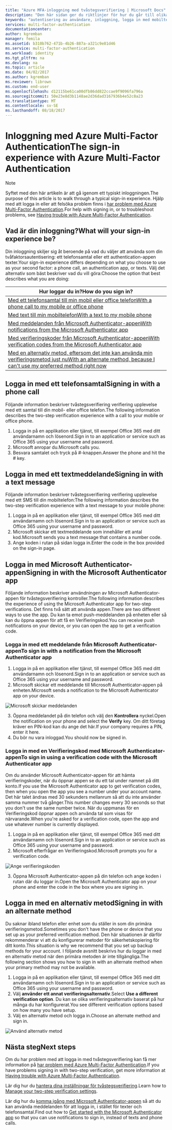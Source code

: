 ```yaml
---
title: "Azure MFA-inloggning med tvåstegsverifiering | Microsoft Docs"
description: "Den här sidan ger du riktlinjer för hur du går till olika inloggning tillgängliga metoder visas med Azure MFA."
keywords: "autentisering av användare, inloggning, logga in med mobiltelefon, logga in med Arbetstelefon"
services: multi-factor-authentication
documentationcenter: 
author: kgremban
manager: femila
ms.assetid: b310b762-471b-4b26-887a-a321c9e81d46
ms.service: multi-factor-authentication
ms.workload: identity
ms.tgt_pltfrm: na
ms.devlang: na
ms.topic: article
ms.date: 04/02/2017
ms.author: kgremban
ms.reviewer: librown
ms.custom: end-user
ms.openlocfilehash: d12115be61ca00dfb86dd822ccae9f9096fa796a
ms.sourcegitcommit: 50e23e8d3b1148ae2d36dad3167936b4e52c8a23
ms.translationtype: MT
ms.contentlocale: sv-SE
ms.lasthandoff: 08/18/2017
---
```

# <a name="the-sign-in-experience-with-azure-multi-factor-authentication"></a><span data-ttu-id="89b7b-104">Inloggning med Azure Multi-Factor Authentication</span><span class="sxs-lookup"><span data-stu-id="89b7b-104">The sign-in experience with Azure Multi-Factor Authentication</span></span>
> [!NOTE]
> <span data-ttu-id="89b7b-105">Syftet med den här artikeln är att gå igenom ett typiskt inloggningen.</span><span class="sxs-lookup"><span data-stu-id="89b7b-105">The purpose of this article is to walk through a typical sign-in experience.</span></span> <span data-ttu-id="89b7b-106">Hjälp med att logga in eller att felsöka problem finns i [har problem med Azure Multi-Factor Authentication](multi-factor-authentication-end-user-troubleshoot.md).</span><span class="sxs-lookup"><span data-stu-id="89b7b-106">For help with signing in, or to troubleshoot problems, see [Having trouble with Azure Multi-Factor Authentication](multi-factor-authentication-end-user-troubleshoot.md).</span></span>

## <a name="what-will-your-sign-in-experience-be"></a><span data-ttu-id="89b7b-107">Vad är din inloggning?</span><span class="sxs-lookup"><span data-stu-id="89b7b-107">What will your sign-in experience be?</span></span>
<span data-ttu-id="89b7b-108">Din inloggning skiljer sig åt beroende på vad du väljer att använda som din tvåfaktorsautentisering: ett telefonsamtal eller ett authentication-appen texter.</span><span class="sxs-lookup"><span data-stu-id="89b7b-108">Your sign-in experience differs depending on what you choose to use as your second factor: a phone call, an authentication app, or texts.</span></span> <span data-ttu-id="89b7b-109">Välj det alternativ som bäst beskriver vad du vill göra:</span><span class="sxs-lookup"><span data-stu-id="89b7b-109">Choose the option that best describes what you are doing:</span></span>

| <span data-ttu-id="89b7b-110">Hur loggar du in?</span><span class="sxs-lookup"><span data-stu-id="89b7b-110">How do you sign in?</span></span> | 
| --- |
| [<span data-ttu-id="89b7b-111">Med ett telefonsamtal till min mobil eller office telefon</span><span class="sxs-lookup"><span data-stu-id="89b7b-111">With a phone call to my mobile or office phone</span></span>](#signing-in-with-a-phone-call) |
| [<span data-ttu-id="89b7b-112">Med text till min mobiltelefon</span><span class="sxs-lookup"><span data-stu-id="89b7b-112">With a text to my mobile phone</span></span>](#signing-in-with-a-text-message)
| [<span data-ttu-id="89b7b-113">Med meddelanden från Microsoft Authenticator-appen</span><span class="sxs-lookup"><span data-stu-id="89b7b-113">With notifications from the Microsoft Authenticator app</span></span>](#signing-in-with-the-microsoft-authenticator-app-using-notification) |
| [<span data-ttu-id="89b7b-114">Med verifieringskoder från Microsoft Authenticator-appen</span><span class="sxs-lookup"><span data-stu-id="89b7b-114">With verification codes from the Microsoft Authenticator app</span></span>](#signing-in-with-the-microsoft-authenticator-app-using-verification-code) |
| [<span data-ttu-id="89b7b-115">Med en alternativ metod, eftersom det inte kan använda min verifieringsmetod just nu</span><span class="sxs-lookup"><span data-stu-id="89b7b-115">With an alternate method, because I can't use my preferred method right now</span></span>](#signing-in-with-an-alternate-method) |

## <a name="signing-in-with-a-phone-call"></a><span data-ttu-id="89b7b-116">Logga in med ett telefonsamtal</span><span class="sxs-lookup"><span data-stu-id="89b7b-116">Signing in with a phone call</span></span>
<span data-ttu-id="89b7b-117">Följande information beskriver tvåstegsverifiering verifiering upplevelse med ett samtal till din mobil- eller office telefon.</span><span class="sxs-lookup"><span data-stu-id="89b7b-117">The following information describes the two-step verification experience with a call to your mobile or office phone.</span></span>

1. <span data-ttu-id="89b7b-118">Logga in på en applikation eller tjänst, till exempel Office 365 med ditt användarnamn och lösenord.</span><span class="sxs-lookup"><span data-stu-id="89b7b-118">Sign in to an application or service such as Office 365 using your username and password.</span></span>  
2. <span data-ttu-id="89b7b-119">Microsoft anropar du.</span><span class="sxs-lookup"><span data-stu-id="89b7b-119">Microsoft calls you.</span></span>  
3. <span data-ttu-id="89b7b-120">Besvara samtalet och tryck på #-knappen.</span><span class="sxs-lookup"><span data-stu-id="89b7b-120">Answer the phone and hit the # key.</span></span>  

## <a name="signing-in-with-a-text-message"></a><span data-ttu-id="89b7b-121">Logga in med ett textmeddelande</span><span class="sxs-lookup"><span data-stu-id="89b7b-121">Signing in with a text message</span></span>
<span data-ttu-id="89b7b-122">Följande information beskriver tvåstegsverifiering verifiering upplevelse med ett SMS till din mobiltelefon:</span><span class="sxs-lookup"><span data-stu-id="89b7b-122">The following information describes the two-step verification experience with a text message to your mobile phone:</span></span>

1. <span data-ttu-id="89b7b-123">Logga in på en applikation eller tjänst, till exempel Office 365 med ditt användarnamn och lösenord.</span><span class="sxs-lookup"><span data-stu-id="89b7b-123">Sign in to an application or service such as Office 365 using your username and password.</span></span> 
2. <span data-ttu-id="89b7b-124">Microsoft skickar ett textmeddelande som innehåller ett antal kod.</span><span class="sxs-lookup"><span data-stu-id="89b7b-124">Microsoft sends you a text message that contains a number code.</span></span> 
3. <span data-ttu-id="89b7b-125">Ange koden i rutan på sidan logga in.</span><span class="sxs-lookup"><span data-stu-id="89b7b-125">Enter the code in the box provided on the sign-in page.</span></span> 

## <a name="signing-in-with-the-microsoft-authenticator-app"></a><span data-ttu-id="89b7b-126">Logga in med Microsoft Authenticator-appen</span><span class="sxs-lookup"><span data-stu-id="89b7b-126">Signing in with the Microsoft Authenticator app</span></span> 
<span data-ttu-id="89b7b-127">Följande information beskriver användningen av Microsoft Authenticator-appen för tvåstegsverifiering kontroller.</span><span class="sxs-lookup"><span data-stu-id="89b7b-127">The following information describes the experience of using the Microsoft Authenticator app for two-step verifications.</span></span> <span data-ttu-id="89b7b-128">Det finns två sätt att använda appen.</span><span class="sxs-lookup"><span data-stu-id="89b7b-128">There are two different ways to use the app.</span></span> <span data-ttu-id="89b7b-129">Du kan ta emot push-meddelanden på enheten eller så kan du öppna appen för att få en Verifieringskod.</span><span class="sxs-lookup"><span data-stu-id="89b7b-129">You can receive push notifications on your device, or you can open the app to get a verification code.</span></span>

### <a name="to-sign-in-with-a-notification-from-the-microsoft-authenticator-app"></a><span data-ttu-id="89b7b-130">Logga in med ett meddelande från Microsoft Authenticator-appen</span><span class="sxs-lookup"><span data-stu-id="89b7b-130">To sign in with a notification from the Microsoft Authenticator app</span></span>
1. <span data-ttu-id="89b7b-131">Logga in på en applikation eller tjänst, till exempel Office 365 med ditt användarnamn och lösenord.</span><span class="sxs-lookup"><span data-stu-id="89b7b-131">Sign in to an application or service such as Office 365 using your username and password.</span></span>
2. <span data-ttu-id="89b7b-132">Microsoft skickar ett meddelande till Microsoft Authenticator-appen på enheten.</span><span class="sxs-lookup"><span data-stu-id="89b7b-132">Microsoft sends a notification to the Microsoft Authenticator app on your device.</span></span>

  ![Microsoft skickar meddelanden](./media/multi-factor-authentication-end-user-signin/notify.png)

3. <span data-ttu-id="89b7b-134">Öppna meddelandet på din telefon och välj den **Kontrollera** nyckel.</span><span class="sxs-lookup"><span data-stu-id="89b7b-134">Open the notification on your phone and select the **Verify** key.</span></span> <span data-ttu-id="89b7b-135">Om ditt företag kräver en PIN-kod kan du ange det här.</span><span class="sxs-lookup"><span data-stu-id="89b7b-135">If your company requires a PIN, enter it here.</span></span>
4. <span data-ttu-id="89b7b-136">Du bör nu vara inloggad.</span><span class="sxs-lookup"><span data-stu-id="89b7b-136">You should now be signed in.</span></span>

### <a name="to-sign-in-using-a-verification-code-with-the-microsoft-authenticator-app"></a><span data-ttu-id="89b7b-137">Logga in med en Verifieringskod med Microsoft Authenticator-appen</span><span class="sxs-lookup"><span data-stu-id="89b7b-137">To sign in using a verification code with the Microsoft Authenticator app</span></span>

<span data-ttu-id="89b7b-138">Om du använder Microsoft Authenticator-appen för att hämta verifieringskoder, när du öppnar appen se du ett tal under namnet på ditt konto.</span><span class="sxs-lookup"><span data-stu-id="89b7b-138">If you use the Microsoft Authenticator app to get verification codes, then when you open the app you see a number under your account name.</span></span> <span data-ttu-id="89b7b-139">Det här talet ändras med 30 sekunders mellanrum så att du inte använder samma nummer två gånger.</span><span class="sxs-lookup"><span data-stu-id="89b7b-139">This number changes every 30 seconds so that you don't use the same number twice.</span></span> <span data-ttu-id="89b7b-140">När du uppmanas för en Verifieringskod öppnar appen och använda tal som visas för närvarande.</span><span class="sxs-lookup"><span data-stu-id="89b7b-140">When you're asked for a verification code, open the app and use whatever number is currently displayed.</span></span> 

1. <span data-ttu-id="89b7b-141">Logga in på en applikation eller tjänst, till exempel Office 365 med ditt användarnamn och lösenord.</span><span class="sxs-lookup"><span data-stu-id="89b7b-141">Sign in to an application or service such as Office 365 using your username and password.</span></span>
2. <span data-ttu-id="89b7b-142">Microsoft efterfrågar en Verifieringskod.</span><span class="sxs-lookup"><span data-stu-id="89b7b-142">Microsoft prompts you for a verification code.</span></span>

  ![Ange verifieringskoden](./media/multi-factor-authentication-end-user-signin/verify3.png)

3. <span data-ttu-id="89b7b-144">Öppna Microsoft Authenticator-appen på din telefon och ange koden i rutan där du loggar in.</span><span class="sxs-lookup"><span data-stu-id="89b7b-144">Open the Microsoft Authenticator app on your phone and enter the code in the box where you are signing in.</span></span>

## <a name="signing-in-with-an-alternate-method"></a><span data-ttu-id="89b7b-145">Logga in med en alternativ metod</span><span class="sxs-lookup"><span data-stu-id="89b7b-145">Signing in with an alternate method</span></span>
<span data-ttu-id="89b7b-146">Du saknar ibland telefon eller enhet som du ställer in som din primära verifieringsmetod.</span><span class="sxs-lookup"><span data-stu-id="89b7b-146">Sometimes you don't have the phone or device that you set up as your preferred verification method.</span></span> <span data-ttu-id="89b7b-147">Den här situationen är därför rekommenderar vi att du konfigurerar metoder för säkerhetskopiering för ditt konto.</span><span class="sxs-lookup"><span data-stu-id="89b7b-147">This situation is why we recommend that you set up backup methods for your account.</span></span> <span data-ttu-id="89b7b-148">I följande avsnitt beskrivs hur du loggar in med en alternativ metod när den primära metoden är inte tillgängliga.</span><span class="sxs-lookup"><span data-stu-id="89b7b-148">The following section shows you how to sign in with an alternate method when your primary method may not be available.</span></span>

1. <span data-ttu-id="89b7b-149">Logga in på en applikation eller tjänst, till exempel Office 365 med ditt användarnamn och lösenord.</span><span class="sxs-lookup"><span data-stu-id="89b7b-149">Sign in to an application or service such as Office 365 using your username and password.</span></span>
2. <span data-ttu-id="89b7b-150">Välj **använder ett annat verifieringsalternativ**.</span><span class="sxs-lookup"><span data-stu-id="89b7b-150">Select **Use a different verification option**.</span></span> <span data-ttu-id="89b7b-151">Du kan se olika verifieringsalternativ baserat på hur många du har konfigurerat.</span><span class="sxs-lookup"><span data-stu-id="89b7b-151">You see different verification options based on how many you have setup.</span></span>
3. <span data-ttu-id="89b7b-152">Välj en alternativ metod och logga in.</span><span class="sxs-lookup"><span data-stu-id="89b7b-152">Choose an alternate method and sign in.</span></span>

  ![Använd alternativ metod](./media/multi-factor-authentication-end-user-signin/alt.png)

## <a name="next-steps"></a><span data-ttu-id="89b7b-154">Nästa steg</span><span class="sxs-lookup"><span data-stu-id="89b7b-154">Next steps</span></span>

<span data-ttu-id="89b7b-155">Om du har problem med att logga in med tvåstegsverifiering kan få mer information på [har problem med Azure Multi-Factor Authentication](multi-factor-authentication-end-user-troubleshoot.md).</span><span class="sxs-lookup"><span data-stu-id="89b7b-155">If you have problems signing in with two-step verification, get more information at [Having trouble with Azure Multi-Factor Authentication](multi-factor-authentication-end-user-troubleshoot.md).</span></span>

<span data-ttu-id="89b7b-156">Lär dig hur du [hantera dina inställningar för tvåstegsverifiering](multi-factor-authentication-end-user-manage-settings.md).</span><span class="sxs-lookup"><span data-stu-id="89b7b-156">Learn how to [Manage your two-step verification settings](multi-factor-authentication-end-user-manage-settings.md).</span></span>

<span data-ttu-id="89b7b-157">Lär dig hur du [komma igång med Microsoft Authenticator-appen](microsoft-authenticator-app-how-to.md) så att du kan använda meddelanden för att logga in, i stället för texter och telefonsamtal.</span><span class="sxs-lookup"><span data-stu-id="89b7b-157">Find out how to [Get started with the Microsoft Authenticator app](microsoft-authenticator-app-how-to.md) so that you can use notifications to sign in, instead of texts and phone calls.</span></span> 